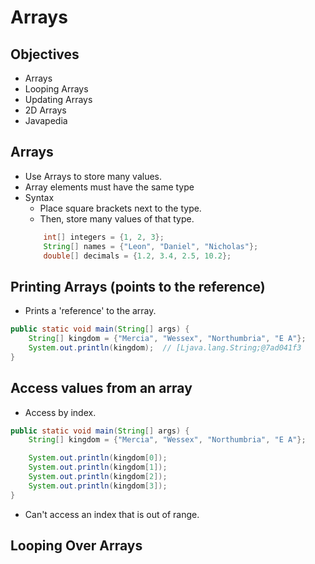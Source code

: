 # Arrays

## Objectives

- Arrays
- Looping Arrays
- Updating Arrays
- 2D Arrays
- Javapedia

## Arrays

- Use Arrays to store many values.
- Array elements must have the same type
- Syntax
  - Place square brackets next to the type.
  - Then, store many values of that type.
  ```java
      int[] integers = {1, 2, 3};
      String[] names = {"Leon", "Daniel", "Nicholas"};
      double[] decimals = {1.2, 3.4, 2.5, 10.2};
  ```

## Printing Arrays (points to the reference)

- Prints a 'reference' to the array.

```java
public static void main(String[] args) {
    String[] kingdom = {"Mercia", "Wessex", "Northumbria", "E A"};
    System.out.println(kingdom);  // [Ljava.lang.String;@7ad041f3
}
```

## Access values from an array

- Access by index.

```java
public static void main(String[] args) {
    String[] kingdom = {"Mercia", "Wessex", "Northumbria", "E A"};

    System.out.println(kingdom[0]);
    System.out.println(kingdom[1]);
    System.out.println(kingdom[2]);
    System.out.println(kingdom[3]);
}
```

- Can't access an index that is out of range.

## Looping Over Arrays



